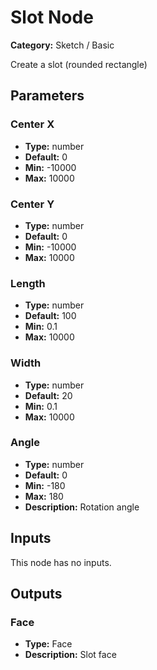 
# Slot Node

**Category:** Sketch / Basic

Create a slot (rounded rectangle)

## Parameters


### Center X
- **Type:** number
- **Default:** 0
- **Min:** -10000
- **Max:** 10000



### Center Y
- **Type:** number
- **Default:** 0
- **Min:** -10000
- **Max:** 10000



### Length
- **Type:** number
- **Default:** 100
- **Min:** 0.1
- **Max:** 10000



### Width
- **Type:** number
- **Default:** 20
- **Min:** 0.1
- **Max:** 10000



### Angle
- **Type:** number
- **Default:** 0
- **Min:** -180
- **Max:** 180
- **Description:** Rotation angle


## Inputs

This node has no inputs.

## Outputs


### Face
- **Type:** Face
- **Description:** Slot face



